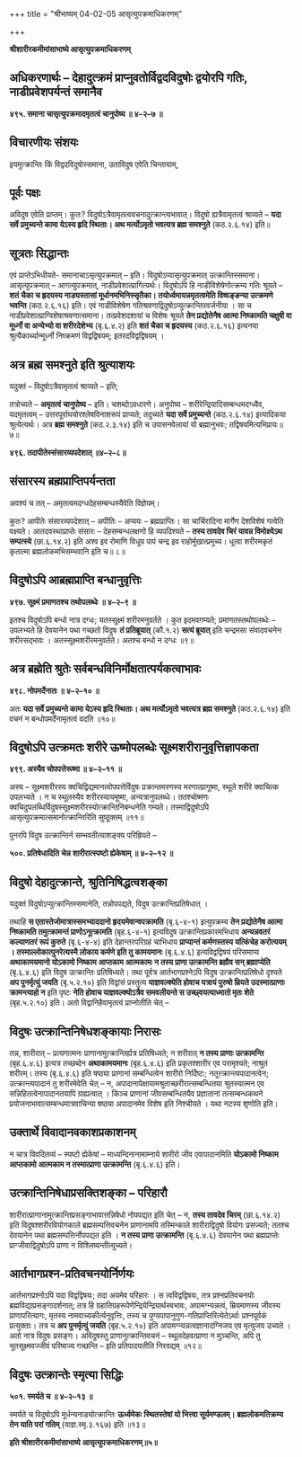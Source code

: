+++
title = "श्रीभाष्यम् 04-02-05 आसृत्युपक्रमाधिकरणम्"

+++


**श्रीशारीरकमीमांसाभाष्ये आसृत्युपक्रमाधिकरणम्**

## अधिकरणार्थः – देहादुत्क्रमं प्राप्नुवतोर्विद्वदविदुषोः द्वयोरपि गतिः, नाडीप्रवेशपर्यन्तं समानैव

**४९५. समाना चासृत्युपक्रमादमृतत्वं चानुपोष्य ॥ ४–२–७ ॥**

## विचारणीयः संशयः

इयमुत्क्रान्तिः किं विद्वदविदुषोस्समाना, उताविदुष एवेति चिन्तायाम्,

## पूर्वः पक्षः

अविदुष एवेति प्राप्तम्। कुतः? विदुषोऽत्रैवामृतत्ववचनादुत्क्रान्त्यभावात्। विदुषो ह्यत्रैवामृतत्वं श्राव्यते – **यदा सर्वे प्रमुच्यन्ते कामा येऽस्य हृदि स्थिताः। अथ मर्त्योऽमृतो भवत्यत्र ब्रह्म समश्नुते** (कठ.२.६.१४) इति॥

## सूत्रतः सिद्धान्तः

एवं प्राप्तेऽभिधीयते- समानाचाऽसृत्युपक्रमात् – इति। विदुषोऽप्यासृत्युपक्रमात् उत्क्रान्तिस्समाना। आसृत्युपक्रमात् – आगत्युपक्रमात्, नाडीप्रवेशात्प्रागित्यर्थः। विदुषोऽपि हि नाडीविशेषेणोत्क्रम्य गतिः श्रूयते – **शतं चैका च हृदयस्य नाड्यस्तासां मूर्धानमभिनिस्सृतैका। तयोर्ध्वमायन्नमृतत्वमेति विष्वङ्ङन्या उत्क्रमणे भवन्ति** (कठ.२.६.१६) इति। एवं नाडीविशेषेण गतिश्रवणाद्विदुषोऽप्युत्क्रान्तिरवर्जनीया । सा च नाडीप्रवेशात्प्राग्विशेषाश्रवणात्समाना। तत्प्रवेशदशायां च विशेषः श्रूयते **तेन प्रद्योतेनैष आत्मा निष्क्रामति चक्षुषी वा मूर्ध्नो वा अन्येभ्यो वा शरीरदेशेभ्य** (बृ.६.४.२) इति **शतं चैका च हृदयस्य** (कठ.२.६.१६) इत्यनया श्रुत्यैकार्थ्यान्मूर्ध्नो निष्क्रमणं विद्वद्विषयम्; इतरदविद्वद्विषयम् ।

## अत्र ब्रह्म समश्नुते इति श्रुत्याशयः

यदुक्तं – विदुषोऽत्रैवामृतत्वं श्राव्यते – इति;

तत्रोच्यते – **अमृतत्वं चानुपोष्य** – इति। चशब्दोऽवधारणे। अनुपोष्य – शरीरेन्द्रियादिसम्बन्धमदग्ध्वैव, यदमृतत्वम् – उत्तरपूर्वाघयोरश्लेषविनाशरूपं प्राप्यते; तदुच्यते **यदा सर्वे प्रमुच्यन्ते** (कठ.२.६.१४) इत्यादिकया श्रुत्येत्यर्थः। अत्र **ब्रह्म समश्नुते** (कठ.२.३.१४) इति च उपासनवेलायां यो ब्रह्मानुभवः;
तद्विषयमित्यभिप्रायः॥७॥

**४९६. तदापीतेस्संसारव्यपदेशात् ॥४–२–८॥**

## संसारस्य ब्रह्मप्राप्तिपर्यन्तता

अवश्यं च तत् – अमृतत्वमदग्धदेहसम्बन्धस्यैवेति विज्ञेयम्।

कुतः? आपीतेः संसारव्यपदेशात् – अपीतिः – अप्ययः – ब्रह्मप्राप्तिः। सा चार्चिरादिना मार्गेण देशविशेषं गत्वेति वक्ष्यते। आतदवस्थाप्राप्तेः संसारः – देहसम्बन्धलक्षणो हि व्यपदिश्यते – **तस्य तावदेव चिरं यावन्न विमोक्ष्येऽथ सम्पत्स्ये** (छा.६.१४.२) इति अश्व इव रोमाणि विधूय पापं चन्द्र इव राहोर्मुखात्प्रमुच्य। धूत्वा शरीरमकृतं कृतात्मा ब्रह्मलोकमभिसम्भवानि इति च॥ ८॥

## विदुषोऽपि आब्रह्मप्राप्ति बन्धानुवृत्तिः

**४९७. सूक्ष्मं प्रमाणतश्च तथोपलब्धेः ॥ ४–२–९ ॥**

इतश्च विदुषोऽपि बन्धो नात्र दग्धः; यतस्सूक्ष्मं शरीरमनुवर्तते । कुत इदमवगम्यते; प्रमाणतस्तथोपलब्धेः – उपलभ्यते हि देवयानेन पथा गच्छतो विदुषः **तं प्रतिब्रूयात्** (कौ.१.२) **सत्यं ब्रूयात्** इति चन्द्रमसा संवादवचनेन शरीरसद्भावः । अतस्सूक्ष्मशरीरमनुवर्तते। अतश्च बन्धो न दग्धः ॥९॥

## अत्र ब्रह्मेति श्रुतेः सर्वबन्धविनिर्मोक्षतात्पर्यकत्वाभावः

**४९८. नोपमर्देनातः ॥ ४–२–१० ॥**

अतः **यदा सर्वे प्रमुच्यन्ते कामा येऽस्य हृदि स्थिताः। अथ मर्त्योऽमृतो भवत्यत्र ब्रह्म समश्नुते** (कठ.२.६.१४) इति वचनं न बन्धोपमर्देनामृतत्वं वदति ॥१०॥

## विदुषोऽपि उत्क्रमतः शरीरे ऊष्मोपलब्धेः सूक्ष्मशरीरानुवृत्तिज्ञापकता

**४९९. अस्यैव चोपपत्तेरूष्मा ॥ ४–२–११ ॥**

अस्य – सूक्ष्मशरीरस्य क्वचिद्विद्यमानत्वोपपत्तेर्विदुषः प्रक्रान्तमरणस्य मरणात्प्रागूष्मा, स्थूले शरीरे क्वाचित्क उपलभ्यते । न च स्थूलस्यैव शरीरस्यायमूष्मा, अन्यत्रानुपलब्धेः। ततश्चोष्मणः क्वचिदुपलब्धिर्विदुषस्सूक्ष्मशरीरस्योत्क्रान्तिनिबन्धनेति गम्यते। तस्माद्विदुषोऽपि आसृत्युपक्रमात्समानोत्क्रान्तिरिति सुष्ठूक्तम् ॥११॥

पुनरपि विदुष उत्क्रान्तिर्न सम्भवतीत्याशङ्क्य परिह्रियते –

**५००. प्रतिषेधादिति चेन्न शारीरात्स्पष्टो ह्येकेषाम् ॥ ४–२–१२ ॥**

## विदुषो देहादुत्क्रान्ते, श्रुतिनिषिद्धत्वशङ्का

यदुक्तं विदुषोऽप्युत्क्रांन्तिस्समानेति, तन्नोपपद्यते, विदुष उत्क्रान्तिप्रतिषेधात् ।

तथाहि **स एतास्तेजोमात्रास्समभ्याददानो हृदयमेवान्वपक्रामति** (बृ.६-४-१) इत्युपक्रम्य **तेन प्रद्योतेनैष आत्मा निष्क्रामति तमुत्क्रामन्तं प्राणोऽनूत्क्रामति** (बृह.६-४-१) इत्यविदुष उत्क्रान्तिप्रकारमभिधाय **अन्यन्नवतरं कल्याणतरं रूपं कुरुते** (बृ.६-४-४) इति देहान्तरपरिग्रहं चाभिधाय
**प्राप्यान्तं कर्मणस्तस्य यत्किंचेह करोत्ययम् । तस्माल्लोकात्पुनरेत्यस्मै लोकाय कर्मणे इति तु कामयमानः** (बृ.६.४.६) इत्यविद्वद्विषयं परिसमाप्य **अथाकामयमानो योऽकामो निष्काम आप्तकाम आत्मकामः न तस्य प्राणा उत्क्रामन्ति ब्रह्मैव सन् ब्रह्माप्येति** (बृ.६.४.६) इति विदुष उत्क्रान्तिः प्रतिषिध्यते। तथा पूर्वत्र आर्तभागप्रश्नेऽपि विदुष उत्क्रान्तिप्रतिषेधो दृश्यते **अप पुनर्मृत्युं जयति** (बृ.५.२.१०) इति विद्वांसं प्रस्तुत्य **याज्ञवल्क्येति होवाच यत्रायं पुरुषो म्रियते उदस्मात्प्राणाः क्रामन्त्याहो न** इति पृष्टः **नेति होवाच याज्ञवल्क्योऽत्रैव समवलीयन्ते स उच्छ्वयत्याध्मातो मृतः शेते** (बृह.५.२.१०) इति। अतो विद्वानिहैवामृतत्वं प्राप्नोतीति चेत् –

## विदुषः उत्क्रान्तिनिषेधशङ्कायाः निरासः

तन्न, शारीरात् – प्रत्यगात्मनः प्राणानामुत्क्रान्तिर्ह्यत्र प्रतिषिध्यते; न शरीरात् **न तस्य प्राणाः उत्क्रामन्ति** (बृह.६.४.६) इत्यत्र तच्छब्देन **अथाकामयमानः** (बृह.६.४.६) इति प्रकृतश्शारीर एव परामृश्यते; नाश्रुतं शरीरम्। तस्य (बृ.६.४.६) इति षष्ठ्या प्राणानां सम्बन्धित्वेन शारीरो निर्दिष्टः; नतूत्त्क्रान्त्यपादानत्वेन; उत्क्रान्त्यपादानं तु शरीरमेवेति चेत् – न, अपादानापेक्षायामश्रुताच्छरीरात्सम्बन्धितया श्रुतस्यात्मन एव सन्निहितत्वेनापादानतयापि ग्राह्यत्वात् । किञ्च प्राणानां जीवसम्बन्धितयैव प्रज्ञातानां तत्सम्बन्धकथने प्रयोजनाभावात्सम्बन्धमात्रवाचिन्या षष्ठ्या अपादानमेव विशेष इति निश्चीयते । यथा नटस्य शृणोति इति।

## उक्तार्थे विवादानवकाशप्रकाशनम्

न चात्र विवदितव्यं – स्पष्टो ह्येकेषां – माध्यन्दिनानामाम्नाये शारीरो जीव एवापादानमिति **योऽकामो निष्काम आप्तकामो आत्मकाम न तस्मात्प्राणा उत्क्रामन्ति** (बृ.६.४.६) इति।

## उत्क्रान्तिनिषेधाप्रसक्तिशङ्का – परिहारौ

शारीरात्प्राणानामुत्क्रान्तिप्रसङ्गाभावात्तन्निषेधो नोपपद्यत इति चेत् – न, **तस्य तावदेव चिरम्** (छा.६.१४.२) इति विदुषश्शरीरवियोगकाले ब्रह्मसम्पत्तिवचनेन प्राणानामपि तस्मिन्काले शारीराद्विदुषो वियोगः प्रसज्यते; ततश्च देवयानेन पथा ब्रह्मसम्पत्तिर्नोपपद्यत इति । **न तस्य प्राणा उत्क्रामन्ति** (बृ.६.४.६) देवयानेन पथा ब्रह्मप्राप्तेः प्राग्जीवाद्विदुषोऽपि प्राणा न विश्लिष्यन्तीत्युच्यते।

## आर्तभागप्रश्न-प्रतिवचनयोर्निर्णयः

आर्तभागप्रश्नोऽपि यदा विद्वद्विषयः; तदा अयमेव परिहारः । स त्वविद्वद्विषयः, तत्र प्रश्नप्रतिवचनयोः ब्रह्मविद्याप्रसङ्गादर्शनात्; तत्र हि ग्रहातिग्रहरूपेणेन्द्रियेन्द्रियार्थस्वभावः, अपामग्न्यन्नत्वं,
म्रियमाणस्य जीवस्य प्राणापरित्यागः, मृतस्य नामवाच्यकीर्त्यनुवृत्तिः, तस्य च पुण्यपापानुगुण-गतिप्राप्तिरित्येतेऽर्थाः प्रश्नपूर्वकं प्रत्युक्ताः। तत्र च **अप पुनर्मृत्युं जयति** (बृह.५.२.१०) इति
अपामग्न्यन्नत्वज्ञानादग्निजय एव मृत्युजय उच्यते । अतो नात्र विदुषः प्रसङ्गः। अविदुषस्तु प्राणानुत्क्रान्तिवचनं – स्थूलदेहवत्प्राणा न मुञ्चन्ति, अपि तु भूतसूक्ष्मवज्जीवं परिष्वज्य गच्छन्ति – इति प्रतिपादयतीति निरवद्यम् ॥१२॥

## विदुषः उत्क्रान्तेः स्मृत्या सिद्धिः

**५०१. स्मर्यते च ॥ ४–२–१३ ॥**

स्मर्यते च विदुषोऽपि मूर्धन्यनाड्योत्क्रान्तिः **ऊर्ध्वमेकः स्थितस्तेषां यो भित्त्वा सूर्यमण्डलम्। ब्रह्मलोकमतिक्रम्य तेन याति परां गतिम्** (याज्ञ.स्मृ.३.१६७) इति ॥१३॥

**इति श्रीशारीरकमीमांसाभाष्ये आसृत्युपक्रमाधिकरणम्॥५॥**


